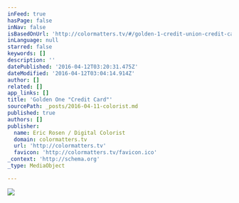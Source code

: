 ```yaml
---
inFeed: true
hasPage: false
inNav: false
isBasedOnUrl: 'http://colormatters.tv/#/golden-1-credit-union-credit-card/'
inLanguage: null
starred: false
keywords: []
description: ''
datePublished: '2016-04-12T03:20:31.475Z'
dateModified: '2016-04-12T03:04:14.914Z'
author: []
related: []
app_links: []
title: 'Golden One "Credit Card"'
sourcePath: _posts/2016-04-11-colorist.md
published: true
authors: []
publisher:
  name: Eric Rosen / Digital Colorist
  domain: colormatters.tv
  url: 'http://colormatters.tv'
  favicon: 'http://colormatters.tv/favicon.ico'
_context: 'http://schema.org'
_type: MediaObject

---
```

![](https://the-grid-user-content.s3-us-west-2.amazonaws.com/35682fbd-ef42-4396-ab35-3dcfbabdce40.jpg)